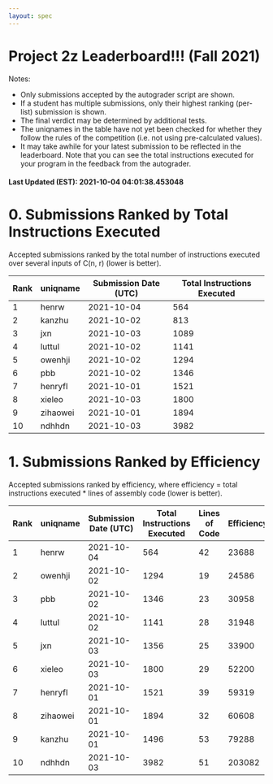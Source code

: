 ```yaml
---
layout: spec
---
```


Project 2z Leaderboard!!! (Fall 2021)
==============================
Notes:
- Only submissions accepted by the autograder script are shown.
- If a student has multiple submissions, only their highest ranking (per-list) submission is shown.
- The final verdict may be determined by additional tests.
- The uniqnames in the table have not yet been checked for whether they follow the rules of the competition (i.e. not using pre-calculated values).
- It may take awhile for your latest submission to be reflected in the leaderboard. Note that you can see the total instructions executed for your program in the feedback from the autograder.


#### Last Updated (EST): 2021-10-04 04:01:38.453048

# 0. Submissions Ranked by Total Instructions Executed
Accepted submissions ranked by the total number of instructions executed over several inputs of C(n, r) (lower is better).

| Rank  | uniqname | Submission Date (UTC) | Total Instructions Executed |
|---|---|---|---|
| 1 | henrw | 2021-10-04 | 564 |
| 2 | kanzhu | 2021-10-02 | 813 |
| 3 | jxn | 2021-10-03 | 1089 |
| 4 | luttul | 2021-10-02 | 1141 |
| 5 | owenhji | 2021-10-02 | 1294 |
| 6 | pbb | 2021-10-02 | 1346 |
| 7 | henryfl | 2021-10-01 | 1521 |
| 8 | xieleo | 2021-10-03 | 1800 |
| 9 | zihaowei | 2021-10-01 | 1894 |
| 10 | ndhhdn | 2021-10-03 | 3982 |


# 1. Submissions Ranked by Efficiency
Accepted submissions ranked by efficiency, where efficiency = total instructions executed * lines of assembly code (lower is better).

| Rank  | uniqname | Submission Date (UTC) | Total Instructions Executed |Lines of Code | Efficiency |
|---|---|---|---|---|---|
| 1 | henrw | 2021-10-04 | 564 | 42 | 23688 |
| 2 | owenhji | 2021-10-02 | 1294 | 19 | 24586 |
| 3 | pbb | 2021-10-02 | 1346 | 23 | 30958 |
| 4 | luttul | 2021-10-02 | 1141 | 28 | 31948 |
| 5 | jxn | 2021-10-03 | 1356 | 25 | 33900 |
| 6 | xieleo | 2021-10-03 | 1800 | 29 | 52200 |
| 7 | henryfl | 2021-10-01 | 1521 | 39 | 59319 |
| 8 | zihaowei | 2021-10-01 | 1894 | 32 | 60608 |
| 9 | kanzhu | 2021-10-01 | 1496 | 53 | 79288 |
| 10 | ndhhdn | 2021-10-03 | 3982 | 51 | 203082 |

